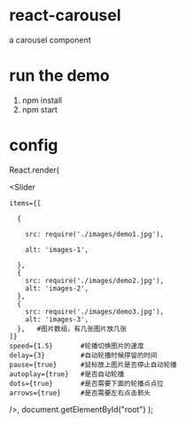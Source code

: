 # react-carousel
a  carousel component 
# run the demo
1. npm install
2. npm start
# config
React.render(

  <Slider
  
    items={[
    
      {
      
        src: require('./images/demo1.jpg'),
        
        alt: 'images-1',
        
      },
      {
        src: require('./images/demo2.jpg'),
        alt: 'images-2',
      },
      {
        src: require('./images/demo3.jpg'),
        alt: 'images-3',
      },   #图片数组，有几张图片放几张
    ]}
    speed={1.5}       #轮播切换图片的速度
    delay={3}         #自动轮播时候停留的时间
    pause={true}      #鼠标放上图片是否停止自动轮播
    autoplay={true}   #是否自动轮播
    dots={true}       #是否需要下面的轮播点点位
    arrows={true}     #是否需要左右点击箭头
  />,
  document.getElementById("root")
);
